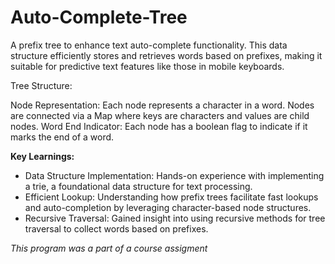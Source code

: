 # Auto-Complete-Tree

A prefix tree to enhance text auto-complete functionality. This data structure efficiently stores and retrieves words based on prefixes, making it suitable for predictive text features like those in mobile keyboards.

Tree Structure:

Node Representation: Each node represents a character in a word. Nodes are connected via a Map where keys are characters and values are child nodes.
Word End Indicator: Each node has a boolean flag to indicate if it marks the end of a word.

**Key Learnings:**

* Data Structure Implementation: Hands-on experience with implementing a trie, a foundational data structure for text processing.
* Efficient Lookup: Understanding how prefix trees facilitate fast lookups and auto-completion by leveraging character-based node structures.
* Recursive Traversal: Gained insight into using recursive methods for tree traversal to collect words based on prefixes.

_This program was a part of a course assigment_
